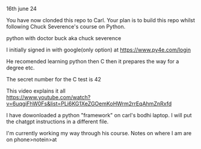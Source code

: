 16th june 24

You have now clonded this repo to Carl. Your plan is to build this repo 
whilst following Chuck Severence's course on Python. 

python with doctor buck aka chuck severence

I initially signed in with google(only option) at https://www.py4e.com/login

He recomended learning python then C then it prepares the way for a degree etc. 

The secret number for the C test is 42

This video explains it all  
https://www.youtube.com/watch?v=6uqgiFhW0Fs&list=PLi6KG1XeZGOemKoHWrm2rrEqAhmZnRxfd

I have dowonloaded a python "framework" on carl's bodhi laptop. I will put the chatgpt instructions in a different file. 

I'm currently working my way through his course. Notes on where I am are on phone>notein>at
